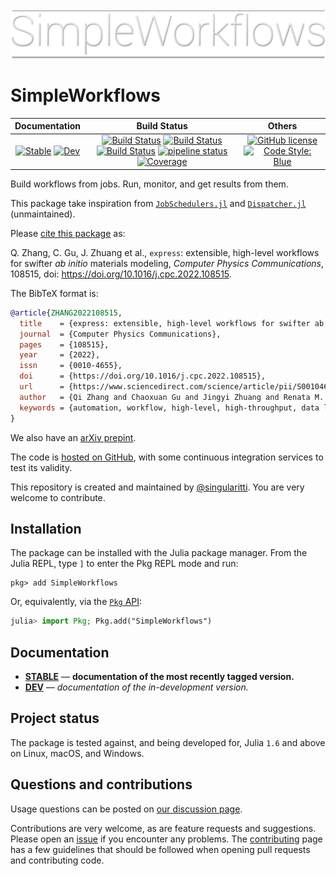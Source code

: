 ![logo](https://raw.githubusercontent.com/MineralsCloud/SimpleWorkflows.jl/master/docs/src/assets/logo.png)

# SimpleWorkflows

|                                 **Documentation**                                  |                                                                                                 **Build Status**                                                                                                 |                                        **Others**                                         |
| :--------------------------------------------------------------------------------: | :--------------------------------------------------------------------------------------------------------------------------------------------------------------------------------------------------------------: | :---------------------------------------------------------------------------------------: |
| [![Stable][docs-stable-img]][docs-stable-url] [![Dev][docs-dev-img]][docs-dev-url] | [![Build Status][gha-img]][gha-url] [![Build Status][appveyor-img]][appveyor-url] [![Build Status][cirrus-img]][cirrus-url] [![pipeline status][gitlab-img]][gitlab-url] [![Coverage][codecov-img]][codecov-url] | [![GitHub license][license-img]][license-url] [![Code Style: Blue][style-img]][style-url] |

[docs-stable-img]: https://img.shields.io/badge/docs-stable-blue.svg
[docs-stable-url]: https://MineralsCloud.github.io/SimpleWorkflows.jl/stable
[docs-dev-img]: https://img.shields.io/badge/docs-dev-blue.svg
[docs-dev-url]: https://MineralsCloud.github.io/SimpleWorkflows.jl/dev
[gha-img]: https://github.com/MineralsCloud/SimpleWorkflows.jl/workflows/CI/badge.svg
[gha-url]: https://github.com/MineralsCloud/SimpleWorkflows.jl/actions
[appveyor-img]: https://ci.appveyor.com/api/projects/status/github/MineralsCloud/SimpleWorkflows.jl?svg=true
[appveyor-url]: https://ci.appveyor.com/project/singularitti/SimpleWorkflows-jl
[cirrus-img]: https://api.cirrus-ci.com/github/MineralsCloud/SimpleWorkflows.jl.svg
[cirrus-url]: https://cirrus-ci.com/github/MineralsCloud/SimpleWorkflows.jl
[gitlab-img]: https://gitlab.com/singularitti/SimpleWorkflows.jl/badges/master/pipeline.svg
[gitlab-url]: https://gitlab.com/singularitti/SimpleWorkflows.jl/-/pipelines
[codecov-img]: https://codecov.io/gh/MineralsCloud/SimpleWorkflows.jl/branch/master/graph/badge.svg
[codecov-url]: https://codecov.io/gh/MineralsCloud/SimpleWorkflows.jl
[license-img]: https://img.shields.io/github/license/MineralsCloud/SimpleWorkflows.jl
[license-url]: https://github.com/MineralsCloud/SimpleWorkflows.jl/blob/master/LICENSE
[style-img]: https://img.shields.io/badge/code%20style-blue-4495d1.svg
[style-url]: https://github.com/invenia/BlueStyle

Build workflows from jobs. Run, monitor, and get results from them.

This package take inspiration from
[`JobSchedulers.jl`](https://github.com/cihga39871/JobSchedulers.jl) and
[`Dispatcher.jl`](https://github.com/invenia/Dispatcher.jl) (unmaintained).

Please [cite this package](https://doi.org/10.1016/j.cpc.2022.108515) as:

Q. Zhang, C. Gu, J. Zhuang et al., `express`: extensible, high-level workflows for swifter *ab initio* materials modeling, *Computer Physics Communications*, 108515, doi: https://doi.org/10.1016/j.cpc.2022.108515.

The BibTeX format is:

```bibtex
@article{ZHANG2022108515,
  title    = {express: extensible, high-level workflows for swifter ab initio materials modeling},
  journal  = {Computer Physics Communications},
  pages    = {108515},
  year     = {2022},
  issn     = {0010-4655},
  doi      = {https://doi.org/10.1016/j.cpc.2022.108515},
  url      = {https://www.sciencedirect.com/science/article/pii/S001046552200234X},
  author   = {Qi Zhang and Chaoxuan Gu and Jingyi Zhuang and Renata M. Wentzcovitch},
  keywords = {automation, workflow, high-level, high-throughput, data lineage}
}
```

We also have an [arXiv prepint](https://arxiv.org/abs/2109.11724).

The code is [hosted on GitHub](https://github.com/MineralsCloud/SimpleWorkflows.jl),
with some continuous integration services to test its validity.

This repository is created and maintained by [@singularitti](https://github.com/singularitti).
You are very welcome to contribute.

## Installation

The package can be installed with the Julia package manager.
From the Julia REPL, type `]` to enter the Pkg REPL mode and run:

```
pkg> add SimpleWorkflows
```

Or, equivalently, via the [`Pkg` API](https://pkgdocs.julialang.org/v1/getting-started/):

```julia
julia> import Pkg; Pkg.add("SimpleWorkflows")
```

## Documentation

- [**STABLE**][docs-stable-url] — **documentation of the most recently tagged version.**
- [**DEV**][docs-dev-url] — _documentation of the in-development version._

## Project status

The package is tested against, and being developed for, Julia `1.6` and above on Linux,
macOS, and Windows.

## Questions and contributions

Usage questions can be posted on [our discussion page][discussions-url].

Contributions are very welcome, as are feature requests and suggestions. Please open an
[issue][issues-url] if you encounter any problems. The [contributing](@ref) page has
a few guidelines that should be followed when opening pull requests and contributing code.

[discussions-url]: https://github.com/MineralsCloud/SimpleWorkflows.jl/discussions
[issues-url]: https://github.com/MineralsCloud/SimpleWorkflows.jl/issues
[contrib-url]: https://github.com/MineralsCloud/SimpleWorkflows.jl/discussions
